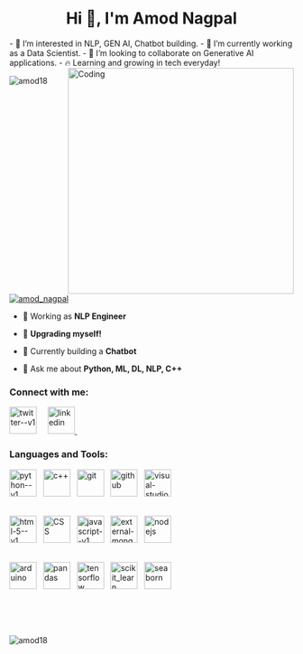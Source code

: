 <h1 align="center">Hi 👋, I'm Amod Nagpal</h1>
- 👀 I’m interested in NLP, GEN AI, Chatbot building.
- 🌱 I’m currently working as a Data Scientist.
- 💞️ I’m looking to collaborate on Generative AI applications.
- 🔥 Learning and growing in tech everyday!
<img align="right" alt="Coding" width="400" src="https://user-images.githubusercontent.com/74038190/235224431-e8c8c12e-6826-47f1-89fb-2ddad83b3abf.gif">

<p align="left"> <img src="https://komarev.com/ghpvc/?username=amod18&label=Profile%20views&color=0e75b6&style=flat" alt="amod18" /> </p>

<p align="left"> <a href="https://twitter.com/AmodNagpal" target="blank"><img src="https://img.shields.io/twitter/follow/AmodNagpal?logo=twitter&style=for-the-badge" alt="amod_nagpal" /></a> </p>

- 🐅 Working as **NLP Engineer**

- 🔭 **Upgrading myself!**

- 🌱 Currently building a **Chatbot**

- 💬 Ask me about **Python, ML, DL, NLP, C++**

<h3 align="left">Connect with me:</h3>
<p align="left">
<a href="https://twitter.com/AmodNagpal" target="blank"><img width="48" height="48" src="https://img.icons8.com/color/48/twitter--v1.png" alt="twitter--v1"/></a> &nbsp &nbsp
<a href="https://in.linkedin.com/in/amod-nagpal-0a9709203?trk=people-guest_people_search-card" target="blank"> <img width="48" height="48" src="https://img.icons8.com/color/48/linkedin.png" alt="linkedin"/> </a> &nbsp &nbsp
<a href="https://codeforces.com/profile/amod18" target="blank"></a>
</p>

<h3 align="left">Languages and Tools:</h3>
<p align="left"> 
<a> <img width="48" height="48" src="https://img.icons8.com/color/48/000000/python--v1.png" alt="python--v1"/>
</a> &nbsp;
<a> <img width="48" height="48" src="https://img.icons8.com/external-others-iconmarket/64/external-cpp-file-types-others-iconmarket-2.png" alt="c++"/> 
</a> &nbsp;
<a> <img width="48" height="48" src="https://www.vectorlogo.zone/logos/git-scm/git-scm-icon.svg" alt="git" />
</a> &nbsp;
<a> <img width="48" height="48" src="https://img.icons8.com/nolan/64/github.png" alt="github"/>
</a> &nbsp;
<a> <img width="48" height="48" src="https://img.icons8.com/fluency/48/visual-studio-code-2019.png" alt="visual-studio-code"/>
</a> &nbsp;
<br> <br>
  
<a> <img width="48" height="48" src="https://img.icons8.com/color/48/000000/html-5--v1.png" alt="html-5--v1"/> </a> &nbsp;
<a> <img width="48" height="48" src="https://img.icons8.com/external-flaticons-lineal-color-flat-icons/64/external-css-mobile-app-development-flaticons-lineal-color-flat-icons-3.png" alt="CSS"/>
</a> &nbsp;
<a> <img width="48" height="48" src="https://img.icons8.com/color/48/javascript--v1.png" alt="javascript--v1"/>
</a> &nbsp;
<a> <img width="48" height="48" src="https://img.icons8.com/external-tal-revivo-filled-tal-revivo/24/external-mongodb-a-cross-platform-document-oriented-database-program-logo-filled-tal-revivo.png" alt="external-mongodb-a-cross-platform-document-oriented-database-program-logo-filled-tal-revivo"/>
</a> &nbsp;
<a> <img width="48" height="48" src="https://img.icons8.com/color/48/nodejs.png" alt="nodejs"/> 
</a> &nbsp;
<br> <br>

<a> <img width="48" height="48" src="https://cdn.worldvectorlogo.com/logos/arduino-1.svg" alt="arduino"/> 
</a> &nbsp;
<a> <img width="48" height="48" src="https://img.icons8.com/color/48/pandas.png" alt="pandas"/>
</a> &nbsp;
<a> <img width="48" height="48" src="https://www.vectorlogo.zone/logos/tensorflow/tensorflow-icon.svg" alt="tensorflow"/> 
</a> &nbsp;
<a> <img width="48" height="48" src="https://upload.wikimedia.org/wikipedia/commons/0/05/Scikit_learn_logo_small.svg" alt="scikit_learn" /> 
</a> &nbsp;
<a> <img width="48" height="48" src="https://seaborn.pydata.org/_images/logo-mark-lightbg.svg" alt="seaborn" /> 
</a> &nbsp;
<br><br>
</p>
<br>
<br>
<p><img align="center" src="https://github-readme-stats.vercel.app/api/top-langs?username=amod18&show_icons=true&locale=en&layout=compact" alt="amod18" /></p>
